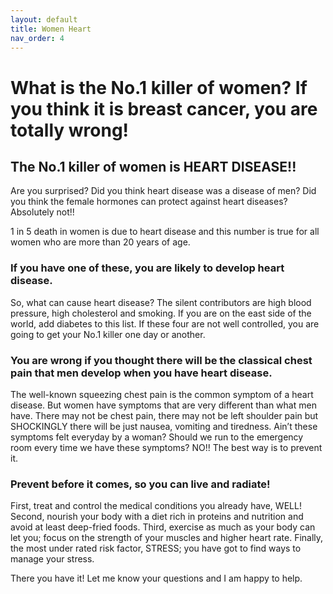 ```yaml
---
layout: default
title: Women Heart
nav_order: 4
---
```


# What is the No.1 killer of women? If you think it is breast cancer, you are totally wrong!


## The No.1 killer of women is HEART DISEASE!! 

Are you surprised? Did you think heart disease was a disease of men? Did you think the female hormones can protect against heart diseases? Absolutely not!!

1 in 5 death in women is due to heart disease and this number is true for all women who are more than 20 years of age. 

### If you have one of these, you are likely to develop heart disease.

So, what can cause heart disease? The silent contributors are high blood pressure, high cholesterol and smoking. If you are on the east side of the world, add diabetes to this list. If these four are not well controlled, you are going to get your No.1 killer one day or another.

### You are wrong if you thought there will be the classical chest pain that men develop when you have heart disease.

The well-known squeezing chest pain is the common symptom of a heart disease. But women have symptoms that are very different than what men have. There may not be chest pain, there may not be left shoulder pain but SHOCKINGLY there will be just nausea, vomiting and tiredness. Ain’t these symptoms felt everyday by a woman? Should we run to the emergency room every time we have these symptoms? NO!! The best way is to prevent it. 

### Prevent before it comes, so you can live and radiate!

First, treat and control the medical conditions you already have, WELL! Second, nourish your body with a diet rich in proteins and nutrition and avoid at least deep-fried foods. Third, exercise as much as your body can let you; focus on the strength of your muscles and higher heart rate. Finally, the most under rated risk factor, STRESS; you have got to find ways to manage your stress. 

There you have it! Let me know your questions and I am happy to help.
